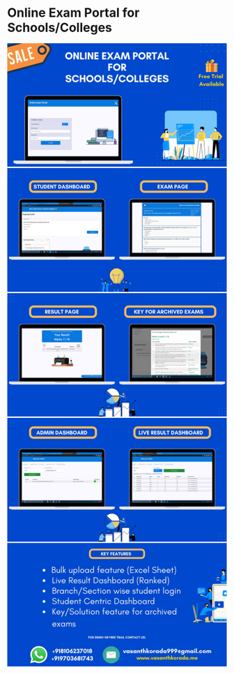 # Online Exam Portal for Schools/Colleges

<img src="src/assets/promo_images/1.jpg" alt = "Feature Graphic" />
<img src="src/assets/promo_images/2.jpg" alt = "Feature Graphic" />
<img src="src/assets/promo_images/3.jpg" alt = "Feature Graphic" />
<img src="src/assets/promo_images/4.jpg" alt = "Feature Graphic" />
<img src="src/assets/promo_images/5.jpg" alt = "Feature Graphic" />

